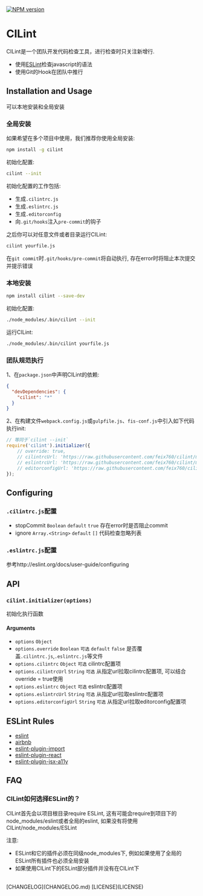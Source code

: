 
[![NPM version][npm-image]][npm-url]

# CILint

CILint是一个团队开发代码检查工具，进行检查时只关注新增行.

- 使用[ESLint](http://eslint.org/)检查javascript的语法
- 使用Git的Hook在团队中推行

## Installation and Usage

可以本地安装和全局安装

### 全局安装

如果希望在多个项目中使用，我们推荐你使用全局安装:

```sh
npm install -g cilint
```

初始化配置:

```sh
cilint --init
```

初始化配置的工作包括:

- 生成`.cilintrc.js`
- 生成`.eslintrc.js`
- 生成`.editorconfig`
- 向`.git/hooks`注入`pre-commit`的钩子

之后你可以对任意文件或者目录运行CILint:

```sh
cilint yourfile.js
```

在`git commit`时`.git/hooks/pre-commit`将自动执行, 存在error时将阻止本次提交并提示错误

### 本地安装

```sh
npm install cilint --save-dev
```

初始化配置:

```sh
./node_modules/.bin/cilint --init
```

运行CILint:

```sh
./node_modules/.bin/cilint yourfile.js
```

### 团队规范执行

1、在`package.json`中声明CILint的依赖:

```json
{
  "devDependencies": {
    "cilint": "*"
  }
}
```

2、在构建文件`webpack.config.js`或`gulpfile.js`、`fis-conf.js`中引入如下代码执行init:

```javascript
// 等同于`cilint --init`
require('cilint').initializer({
    // override: true,
    // cilintrcUrl: 'https://raw.githubusercontent.com/feix760/cilint/master/conf/cilintrc.js',
    // eslintrcUrl: 'https://raw.githubusercontent.com/feix760/cilint/master/conf/eslintrc.js',
    // editorconfigUrl: 'https://raw.githubusercontent.com/feix760/cilint/master/conf/editorconfig',
});
```

## Configuring 

### `.cilintrc.js`配置

- stopCommit `Boolean` `default` `true` 存在error时是否阻止commit
- ignore `Array.<String>` `default` `[]` 代码检查忽略列表

### `.eslintrc.js`配置

参考http://eslint.org/docs/user-guide/configuring

## API

### `cilint.initializer(options)`

初始化执行函数

#### Arguments

- `options` `Object`
- `options.override` `Boolean` `可选` `default` `false` 是否覆盖`.cilintrc.js`,`.eslintrc.js`等文件
- `options.cilintrc` `Object` `可选` cilintrc配置项
- `options.cilintrcUrl` `String` `可选` 从指定url拉取cilintrc配置项, 可以结合override = true使用
- `options.eslintrc` `Object` `可选` eslintrc配置项
- `options.eslintrcUrl` `String` `可选` 从指定url拉取eslintrc配置项
- `options.editorconfigUrl` `String` `可选` 从指定url拉取editorconfig配置项

## ESLint Rules

- [eslint](http://eslint.org/docs/rules/)
- [airbnb](https://github.com/airbnb/javascript)
- [eslint-plugin-import](https://github.com/benmosher/eslint-plugin-import#rules)
- [eslint-plugin-react](https://github.com/yannickcr/eslint-plugin-react#list-of-supported-rules)
- [eslint-plugin-jsx-a11y](https://github.com/evcohen/eslint-plugin-jsx-a11y#supported-rules)

## FAQ

### CILint如何选择ESLint的？

CILint首先会以项目根目录require ESLint, 这有可能会require到项目下的node_modules/eslint或者全局的eslint, 如果没有将使用CILint/node_modules/ESLint

注意:
- ESLint和它的插件必须在同级node_modules下, 例如如果使用了全局的ESLint所有插件也必须全局安装
- 如果使用CILint下的ESLint部分插件并没有在CILint下


<br>
[CHANGELOG](CHANGELOG.md) [LICENSE](LICENSE)

[npm-image]: https://img.shields.io/npm/v/cilint.svg?style=flat-square
[npm-url]: https://www.npmjs.com/package/cilint

